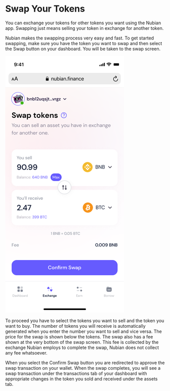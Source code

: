 # Swap Your Tokens

You can exchange your tokens for other tokens you want using the Nubian app. Swapping just means selling your token in exchange for another token.

Nubian makes the swapping process very easy and fast. To get started swapping, make sure you have the token you want to swap and then select the Swap button on your dashboard. You will be taken to the swap screen.

![Swap your tokens](<../.gitbook/assets/iPhone 13 mini - 52.png>)

To proceed you have to select the tokens you want to sell and the token you want to buy. The number of tokens you will receive is automatically generated when you enter the number you want to sell and vice versa. The price for the swap is shown below the tokens. The swap also has a fee shown at the very bottom of the swap screen. This fee is collected by the exchange Nubian employs to complete the swap, Nubian does not collect any fee whatsoever.

When you select the Confirm Swap button you are redirected to approve the swap transaction on your wallet. When the swap completes, you will see a swap transaction under the transactions tab of your dashboard with appropriate changes in the token you sold and received under the assets tab.
